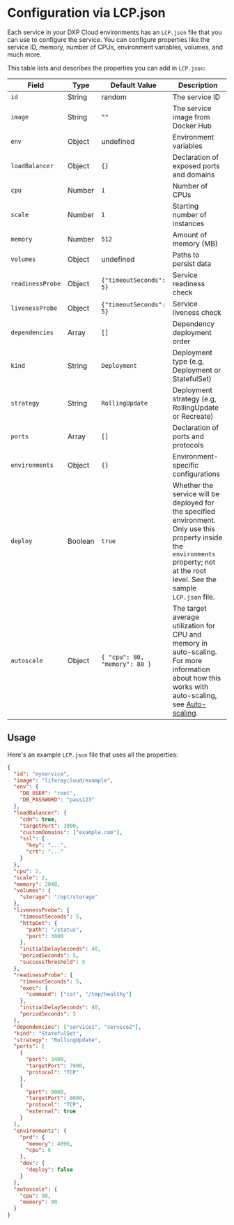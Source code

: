 # Configuration via LCP.json

Each service in your DXP Cloud environments has an `LCP.json` file that you can use to configure the service. You can configure properties like the service ID, memory, number of CPUs, environment variables, volumes, and much more.

This table lists and describes the properties you can add in `LCP.json`:

| Field | Type | Default Value | Description |
| --- | --- | --- | --- |
| `id` | String | random | The service ID |
| `image` | String | `""` | The service image from Docker Hub |
| `env` | Object | undefined | Environment variables |
| `loadBalancer` | Object | `{}` | Declaration of exposed ports and domains |
| `cpu` | Number | `1` | Number of CPUs |
| `scale` | Number | `1` | Starting number of instances |
| `memory` | Number | `512` | Amount of memory (MB) |
| `volumes` | Object | undefined | Paths to persist data |
| `readinessProbe` | Object | `{"timeoutSeconds": 5}` | Service readiness check |
| `livenessProbe` | Object | `{"timeoutSeconds": 5}` | Service liveness check |
| `dependencies` | Array | `[]` | Dependency deployment order |
| `kind` | String | `Deployment` | Deployment type (e.g, Deployment or StatefulSet) |
| `strategy` | String | `RollingUpdate` | Deployment strategy (e.g, RollingUpdate or Recreate) |
| `ports` | Array | `[]` | Declaration of ports and protocols |
| `environments` | Object | `{}` | Environment-specific configurations |
| `deploy` | Boolean | `true` | Whether the service will be deployed for the specified environment. Only use this property inside the `environments` property; not at the root level. See the sample `LCP.json` file. |
| `autoscale` | Object | `{ "cpu": 80, "memory": 80 }` | The target average utilization for CPU and memory in auto-scaling. For more information about how this works with auto-scaling, see [Auto-scaling](../manage-and-optimize/auto-scaling.md). |

## Usage

Here's an example `LCP.json` file that uses all the properties:

```json
{
  "id": "myservice",
  "image": "liferaycloud/example",
  "env": {
    "DB_USER": "root",
    "DB_PASSWORD": "pass123"
  },
  "loadBalancer": {
    "cdn": true,
    "targetPort": 3000,
    "customDomains": ["example.com"],
    "ssl": {
      "key": "...",
      "crt": "..."
    }
  },
  "cpu": 2,
  "scale": 2,
  "memory": 2048,
  "volumes": {
    "storage": "/opt/storage"
  },
  "livenessProbe": {
    "timeoutSeconds": 5,
    "httpGet": {
      "path": "/status",
      "port": 3000
    },
    "initialDelaySeconds": 40,
    "periodSeconds": 5,
    "successThreshold": 5
  },
  "readinessProbe": {
    "timeoutSeconds": 5,
    "exec": {
      "command": ["cat", "/tmp/healthy"]
    },
    "initialDelaySeconds": 40,
    "periodSeconds": 5
  },
  "dependencies": ["service1", "service2"],
  "kind": "StatefulSet",
  "strategy": "RollingUpdate",
  "ports": [
    {
      "port": 3400,
      "targetPort": 7000,
      "protocol": "TCP"
    },
    {
      "port": 9000,
      "targetPort": 8000,
      "protocol": "TCP",
      "external": true
    }
  ],
  "environments": {
    "prd": {
      "memory": 4096,
      "cpu": 6
    },
    "dev": {
      "deploy": false
    }
  },
  "autoscale": {
    "cpu": 90,
    "memory": 90
  }
}
```
